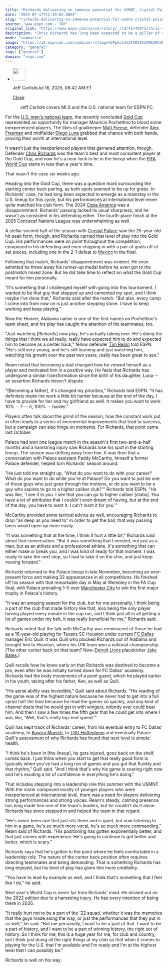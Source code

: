 ```yaml
---
title: "Richards delivering on immense potential for USMNT, Crystal Palace"
date: "2025-07-17T12:19:02.000Z"
slug: "richards-delivering-on-immense-potential-for-usmnt-crystal-palace"
source: "www.espn.com - TOP"
original_link: "https://www.espn.com/soccer/story/_/id/45745975/chris-richards-delivering-immense-potential-usmnt-crystal-palace"
description: "Chris Richards has long been expected to be a pillar of the USMNT's 2026 World Cup campaign."
mode: "summarize"
image: "https://a2.espncdn.com/combiner/i?img=%2Fphoto%2F2025%2F0620%2Fr1508993_1296x729_16%2D9.jpg"
category: "general"
tags: ["general"]
domain: "espn.com"
---
```

<div id="readability-page-1" class="page"><div><div><ul><li><p><img src="https://a.espncdn.com/combiner/i?img=/photo/2024/0610/r1344124_600x600_1-1.jpg&amp;h=80&amp;w=80&amp;scale=crop" alt="" width="40" height="40"></p><p>Jeff Carlisle<span>Jul 16, 2025, 08:42 AM ET</span></p><div><p><a href="#">Close</a></p><ul>Jeff Carlisle covers MLS and the U.S. national team for ESPN FC.</ul></div></li></ul></div><p>For the <a data-clubhouse-guid="e6b65d49-258c-b730-b7db-df75c6b1f714" href="https://www.espn.com/soccer/team?id=660">U.S. men's national team</a>, the recently concluded <a data-league-guid="64cf0d9a-e3a9-33b1-a6ad-64639a8bb51d" href="https://www.espn.com/soccer/league/_/name/CONCACAF.GOLD">Gold Cup</a> represented an opportunity for manager Mauricio Pochettino to blood some inexperienced players. The likes of goalkeeper <a data-player-guid="56bd8f73-7610-b0d5-fe90-b517cd9ae61d" href="http://espn.com/soccer/player/_/id/252974/matthew-freese">Matt Freese</a>, defender <a data-player-guid="d2d66832-1067-8fe4-fe87-48174bc5a263" href="http://espn.com/soccer/player/_/id/248276/alex-freeman">Alex Freeman</a> and midfielder <a data-player-guid="07b5fb34-df16-380d-8dae-5da827a9189b" href="http://espn.com/soccer/player/_/id/406763/diego-luna">Diego Luna</a> grabbed that chance with both hands, proving their worth at international level.</p><p>It wasn't just the inexperienced players that garnered attention, though. Defender <a data-player-guid="3453ed78-cb11-e82f-316d-509c9ef6372a" href="http://espn.com/soccer/player/_/id/272585/chris-richards">Chris Richards</a> was the team's best and most consistent player at the Gold Cup, and now he's a near-lock to be in the lineup when the <a data-league-guid="34f478c4-cf9a-35da-abd5-33db021e09d2" href="https://www.espn.com/soccer/league/_/name/FIFA.WORLD">FIFA World Cup</a> starts in less than a year's time.</p><p>That wasn't the case six weeks ago.</p><p>Heading into the Gold Cup, there was a question mark surrounding the starting center back pairing, as both spots seemed to be up for grabs. In Richards' case, he had long been expected to emerge as a mainstay in the U.S. lineup for this cycle, but his performances at international level never quite matched his club form. The 2024 <a href="https://www.espn.com/soccer/league/_/name/conmebol.america">Copa América</a> was a disappointment. Richards' passing lacked its usual sharpness, and he wasn't as consistent in his defending either. The fourth-place finish at the 2025 Concacaf Nations League was underwhelming as well.</p><p>A stellar second half of the season with <a data-clubhouse-guid="e8703d92-a160-9bbf-cb81-1be6f3fd7969" href="https://www.espn.com/soccer/team?id=384">Crystal Palace</a> saw the 25-year-old hit peak form, though, and Richards carried that level of play into the Gold Cup. His performances were on point throughout the competition, composed in his defending and even chipping in with a pair of goals off of set pieces, including one in the 2-1 defeat to <a data-clubhouse-guid="9e213fae-5b9d-d331-8b4b-33abdaf57b4f" href="https://www.espn.com/soccer/team?id=203">Mexico</a> in the final.</p><p>Following that match, Richards' disappointment was evident. He even admitted he threw away his runner-up medal before he even got to the postmatch mixed zone. But he did take time to reflect on what the Gold Cup meant for him personally.</p><p>"It's something that I challenged myself with going into this tournament. I wanted to be that guy that stepped up and cemented my spot, and I think maybe I've done that," Richards said after the match. "But also, every camp I come into from now on is just another stepping stone. I have to keep working and keep playing,"</p><p>Now the Hoover, Alabama native is one of the first names on Pochettino's team sheet, and his play has caught the attention of his teammates, too.</p><p>"Just watching [Richards] now play, he's actually taking over. He's doing the things that I think we all really, really have expected him to do and expected him to become as a center back," fellow defender <a data-player-guid="b9b826c5-6593-d43d-806e-7704da069e30" href="http://espn.com/soccer/player/_/id/146290/tim-ream">Tim Ream</a> told ESPN. "He's still very young, and he's still learning and just watching him, watching his growth over the past two years, really has been great to see."</p><p>Ream noted that becoming a dad changed how he viewed himself as a player and motivated him in a positive way. He feels that Richards has undergone a similar transformation since the birth of his daughter, Luna -- an assertion Richards doesn't dispute.</p><p>"[Becoming a father], it's changed my priorities," Richards told ESPN. "It has definitely made me work a little bit harder because at the end of the day, I have to provide for her and my girlfriend as well. It makes you want to work 10% -- f--- it, 100% -- harder."</p><p>Players often talk about the grind of the season, how the constant work put in often leads to a series of incremental improvements that lead to success, but a campaign can also hinge on moments. For Richards, that point came last October.</p><p>Palace had won one league match in the season's first two-and-a-half months and a hamstring injury saw Richards lose his spot in the starting lineup. The season was drifting away from him. It was then that a conversation with Palace assistant Paddy McCarthy, himself a former Palace defender, helped turn Richards' season around.</p><p>"He just told me straight up, 'What do you want to do with your career? What do you want to do while you're at Palace? Do you want to just be one of those guys who just goes through the motions, or do you want to be a guy who aspires to go to a higher caliber club?'" Richards told ESPN. "He was like, 'I see it in you. I see that you can go to higher caliber [clubs]. You have a lot of attributes that I couldn't even dream of having, but at the end of the day, you have to want it. I can't want it for you.'"</p><p>McCarthy provided some tactical advice as well, encouraging Richards to drop "as deep as you need to" in order to get the ball, that way passing lanes would open up more easily.</p><p>"It was something that at the time, I think it hurt a little bit," Richards said about that conversation. "But it was something that I needed, not just as a man, but as an athlete and a professional athlete. It's something that can either make or break you, and I was kind of ready for that moment. I was ready to take the next step, so I had to take it on the chin, and just keep moving forward."</p><p>Richards returned to the Palace lineup in late November, becoming an ever-present force and making 32 appearances in all competitions. He finished off his season with that remarkable day in May at Wembley in the FA Cup final, with Palace prevailing 1-0 over <a data-clubhouse-guid="94fd5d7e-35b1-9d52-c9f2-4a37259bea36" href="https://www.espn.com/soccer/team?id=382">Manchester City</a> to win the first major trophy in Palace's history.</p><p>"It was an amazing season for the club, but for me personally, I think being a part of the club that made history like that, also being the only player having played every minute in the cup run, and I think just all in all getting a lot of games under my belt, it was really beneficial for me," Richards said.</p><p>Richards noted that the talk with McCarthy was reminiscent of those he had as a 16-year-old playing for Texans SC Houston under current <a data-clubhouse-guid="fa2f128b-c698-3d43-2910-5561f4442748" href="https://www.espn.com/soccer/team?id=185">FC Dallas</a> manager Eric Quill. It was Quill who plucked Richards out of Alabama and brought him to Houston, where his U18 team won a national championship. (The other center back on that team? Now-<a href="https://www.espn.com/nfl/team/_/name/det/detroit-lions">Detroit Lions</a> placekicker <a href="https://www.espn.com/nfl/player/_/id/4689936/jake-bates">Jake Bates</a>.)</p><p>Quill recalls how he knew early on that Richards was destined to become a pro, even after he was initially turned down for FC Dallas' academy. Richards had the body movements of a point guard, which he played earlier in his youth, taking after his father, Ken, as well as Quill.</p><p>"His aerial ability was incredible," Quill said about Richards. "His reading of the game was of the highest nature because he never had to get into a full sprint half the time because he read the games so quickly, and any kind of channel duels that he would get in with wingers, nobody ever could beat him. And then I saw a few times the fifth gear that he could get into where I was like, 'Well, that's really top-end speed.'"</p><p>Quill has kept track of Richards' career, from his eventual entry to FC Dallas' academy, to <a data-clubhouse-guid="25b5e432-d3d2-939f-f73b-6e531a6fbd91" href="https://www.espn.com/soccer/team?id=132">Bayern Munich</a>, to <a data-clubhouse-guid="6a9e82af-cafc-b66b-3e64-0ea38a6faef0" href="https://www.espn.com/soccer/team?id=7911">TSG Hoffenheim</a> and eventually Palace. Quill's assessment of why Richards has found that next level is simple: health.</p><p>"I think he's been in [the lineup], he gets injured, goes back on the shelf, comes back. I just think when you start to get that really good form is typically when you've had a long run of games and you got that fluidity and that rhythm," Quill said. "And I think that's why his game is soaring right now and he's exuding a lot of confidence in everything he's doing."</p><p>That includes stepping into a leadership role this summer with the USMNT. With the roster composed mostly of younger players who were inexperienced at international level, there was a need for players delivering strong performances and strong voices. Ream's steady, calming presence has long made him one of the team's leaders, but he couldn't do it alone. Richards has since stepped in and helped the team in that regard.</p><p>"He's never been one that just sits there and is quiet, but now listening to him in a game, he's so much more vocal, he's so much more commanding," Ream said of Richards. "His positioning has gotten exponentially better, and that just comes with experience. He's going to continue to get better and better, which is scary."</p><p>Richards says that he's gotten to the point where he feels comfortable in a leadership role. The nature of the center back position often requires directing teammates and being demanding. That is something Richards has long enjoyed, but his level of play has given him more credibility.</p><p>"You have to lead by example as well, and I think that's something that I feel like I do," he said.</p><p>Next year's World Cup is never far from Richards' mind. He missed out on the 2022 edition due to a hamstring injury. He has every intention of being there in 2026.</p><p>"It really hurt not to be a part of the '22 squad, whether it was the memories that the guys made along the way, or just the performances that they put in as well," he said. "But me personally, I want to be a part of that. I want to be a part of history, and I want to be a part of winning history, the right set of history. So I think for me, this is a huge year for me, for club and country, but I think just doing all the right things at my club so that when it comes to playing for the U.S. that I'm available and I'm ready and I'm at the highest level that I can possibly be."</p><p>Richards is well on his way.</p>
</div></div>